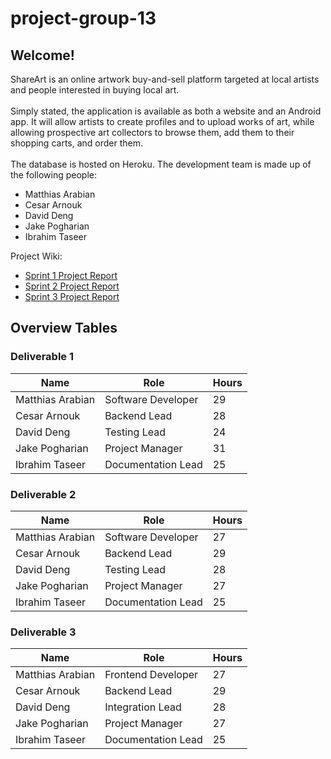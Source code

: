 # project-group-13

## Welcome! 
ShareArt is an online artwork buy-and-sell platform targeted at local artists and people interested in buying local art. 
<br><br> Simply stated, the application is available as both a website and an Android app. It will allow artists to create profiles and to upload works of art, while allowing prospective art collectors to browse them, add them to their shopping carts, and order them. 
<br><br> The database is hosted on Heroku. The development team is made up of the following people:
* Matthias Arabian
* Cesar Arnouk
* David Deng
* Jake Pogharian
* Ibrahim Taseer

Project Wiki: 
* [Sprint 1 Project Report](https://github.com/McGill-ECSE321-Fall2020/project-group-13/wiki/sprint1)
* [Sprint 2 Project Report](https://github.com/McGill-ECSE321-Fall2020/project-group-13/wiki/Sprint2)
* [Sprint 3 Project Report](https://github.com/McGill-ECSE321-Fall2020/project-group-13/wiki/Sprint3)
## Overview Tables
### Deliverable 1
| Name             | Role               | Hours |
|------------------|--------------------|-------|
| Matthias Arabian | Software Developer | 29    |
| Cesar Arnouk     | Backend Lead       | 28    |
| David Deng       |  Testing Lead      | 24    |
| Jake Pogharian   | Project Manager    | 31    |
| Ibrahim Taseer   | Documentation Lead | 25    |

### Deliverable 2
| Name             | Role               | Hours |
|------------------|--------------------|-------|
| Matthias Arabian | Software Developer | 27    |
| Cesar Arnouk     | Backend Lead       | 29    |
| David Deng       |  Testing Lead      | 28    |
| Jake Pogharian   | Project Manager    | 27    |
| Ibrahim Taseer   | Documentation Lead | 25    |

### Deliverable 3 
| Name             | Role               | Hours |
|------------------|--------------------|-------|
| Matthias Arabian | Frontend Developer | 27    |
| Cesar Arnouk     | Backend Lead       | 29    |
| David Deng       |  Integration Lead    | 28    |
| Jake Pogharian   | Project Manager    | 27    |
| Ibrahim Taseer   | Documentation Lead | 25    |

  
